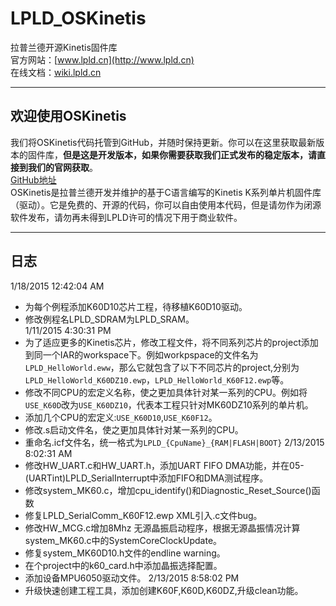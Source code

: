 # LPLD_OSKinetis
拉普兰德开源Kinetis固件库   
官方网站：[www.lpld.cn](http://www.lpld.cn)   
在线文档：[wiki.lpld.cn](http://wiki.lpld.cn)   

***
## 欢迎使用OSKinetis
我们将OSKinetis代码托管到GitHub，并随时保持更新。你可以在这里获取最新版本的固件库，**但是这是开发版本，如果你需要获取我们正式发布的稳定版本，请直接到我们的官网获取**。   
[GitHub地址](https://github.com/LPLDTeam/LPLD_OSKinetis/)  
OSKinetis是拉普兰德开发并维护的基于C语言编写的Kinetis K系列单片机固件库（驱动）。它是免费的、开源的代码，你可以自由使用本代码，但是请勿作为闭源软件发布，请勿再未得到LPLD许可的情况下用于商业软件。

***
## 日志 ##
1/18/2015 12:42:04 AM   
- 为每个例程添加K60D10芯片工程，待移植K60D10驱动。  
- 修改例程名LPLD_SDRAM为LPLD_SRAM。  
1/11/2015 4:30:31 PM  
- 为了适应更多的Kinetis芯片，修改工程文件，将不同系列芯片的project添加到同一个IAR的workspace下。例如workpspace的文件名为`LPLD_HelloWorld.eww`，那么它就包含了以下不同芯片的project,分别为`LPLD_HelloWorld_K60DZ10.ewp`，`LPLD_HelloWorld_K60F12.ewp`等。  
- 修改不同CPU的宏定义名称，使之更加具体针对某一系列的CPU。例如将`USE_K60D`改为`USE_K60DZ10`，代表本工程只针对MK60DZ10系列的单片机。  
- 添加几个CPU的宏定义:`USE_K60D10`,`USE_K60F12`。  
- 修改.s启动文件名，使之更加具体针对某一系列的CPU。  
- 重命名.icf文件名，统一格式为`LPLD_{CpuName}_{RAM|FLASH|BOOT}`
2/13/2015 8:02:31 AM
- 修改HW_UART.c和HW_UART.h，添加UART FIFO DMA功能，并在05-(UARTint)LPLD_SerialInterrupt中添加FIFO和DMA测试程序。
- 修改system_MK60.c，增加cpu_identify()和Diagnostic_Reset_Source()函数
- 修复LPLD_SerialComm_K60F12.ewp XML引入.c文件bug。
- 修改HW_MCG.c增加8Mhz 无源晶振启动程序，根据无源晶振情况计算system_MK60.c中的SystemCoreClockUpdate。
- 修复system_MK60D10.h文件的endline warning。
- 在个project中的k60_card.h中添加晶振选择配置。
- 添加设备MPU6050驱动文件。
2/13/2015 8:58:02 PM
- 升级快速创建工程工具，添加创建K60F,K60D,K60DZ,升级clean功能。